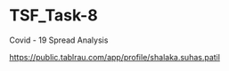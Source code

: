 # TSF_Task-8
Covid - 19 Spread Analysis



https://public.tablrau.com/app/profile/shalaka.suhas.patil
